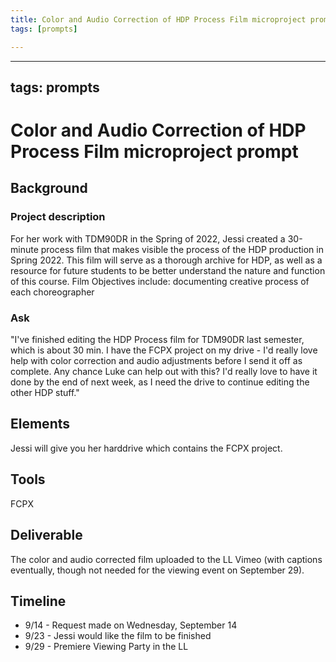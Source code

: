 ```yaml
---
title: Color and Audio Correction of HDP Process Film microproject prompt
tags: [prompts]

---
```


---
tags: prompts
---

# Color and Audio Correction of HDP Process Film microproject prompt

## Background
### Project description
For her work with TDM90DR in the Spring of 2022, Jessi created a 30-minute process film that makes visible the process of the HDP production in Spring 2022. This film will serve as a thorough archive for HDP, as well as a resource for future students to be better understand the nature and function of this course. Film Objectives include: documenting creative process of each choreographer

### Ask
"I've finished editing the HDP Process film for TDM90DR last semester, which is about 30 min. I have the FCPX project on my drive - I'd really love help with color correction and audio adjustments before I send it off as complete. Any chance Luke can help out with this? I'd really love to have it done by the end of next week, as I need the drive to continue editing the other HDP stuff."

## Elements
Jessi will give you her harddrive which contains the FCPX project. 

## Tools
FCPX

## Deliverable
The color and audio corrected film uploaded to the LL Vimeo (with captions eventually, though not needed for the viewing event on September 29).

## Timeline
* 9/14 - Request made on Wednesday, September 14
* 9/23 - Jessi would like the film to be finished
* 9/29 - Premiere Viewing Party in the LL